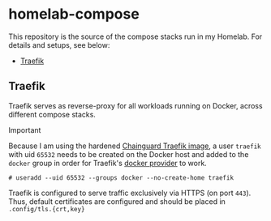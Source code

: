 # homelab-compose

This repository is the source of the compose stacks run in my Homelab. For details and setups, see below:

- [Traefik](./README.md#traefik)

## Traefik

Traefik serves as reverse-proxy for all workloads running on Docker, across different compose stacks.

> [!IMPORTANT]
> Because I am using the hardened [Chainguard Traefik image](https://images.chainguard.dev/directory/image/traefik/versions), a user `traefik` with uid `65532` needs
> to be created on the Docker host and added to the `docker` group in order for Traefik's [docker provider](https://doc.traefik.io/traefik/providers/docker/) to work.

```console
# useradd --uid 65532 --groups docker --no-create-home traefik
```

Traefik is configured to serve traffic exclusively via HTTPS (on port `443`). Thus, default certificates are configured and should be placed in `.config/tls.{crt,key}`
